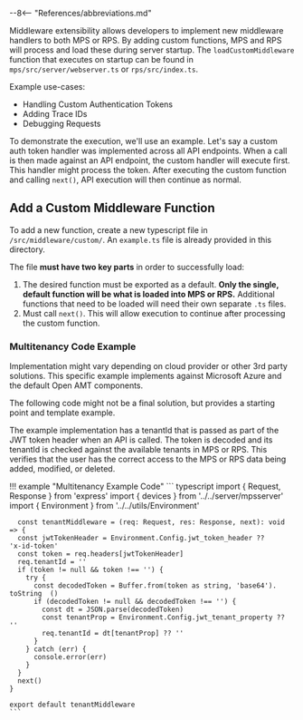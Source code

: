 --8<-- "References/abbreviations.md"

Middleware extensibility allows developers to implement new middleware handlers to both MPS or RPS. By adding custom functions, MPS and RPS will process and load these during server startup. The `loadCustomMiddleware` function that executes on startup can be found in `mps/src/server/webserver.ts` or `rps/src/index.ts`.

Example use-cases:

- Handling Custom Authentication Tokens
- Adding Trace IDs
- Debugging Requests

To demonstrate the execution, we'll use an example.  Let's say a custom auth token handler was implemented across all API endpoints.  When a call is then made against an API endpoint, the custom handler will execute first.  This handler might process the token.  After executing the custom function and calling `next()`, API execution will then continue as normal.

## Add a Custom Middleware Function

To add a new function, create a new typescript file in `/src/middleware/custom/`. An `example.ts` file is already provided in this directory.

The file **must have two key parts** in order to successfully load:

1. The desired function must be exported as a default. **Only the single, default function will be what is loaded into MPS or RPS.** Additional functions that need to be loaded will need their own separate `.ts` files.
2. Must call `next()`. This will allow execution to continue after processing the custom function.


### Multitenancy Code Example

Implementation might vary depending on cloud provider or other 3rd party solutions. This specific example implements against Microsoft Azure and the default Open AMT components. 

The following code might not be a final solution, but provides a starting point and template example.

The example implementation has a tenantId that is passed as part of the JWT token header when an API is called. The token is decoded and its tenantId is checked against the available tenants in MPS or RPS. This verifies that the user has the correct access to the MPS or RPS data being added, modified, or deleted.

!!! example "Multitenancy Example Code"
    ``` typescript
    import { Request, Response } from 'express'
    import { devices } from '../../server/mpsserver'
    import { Environment } from '../../utils/Environment'

      const tenantMiddleware = (req: Request, res: Response, next): void => {
      const jwtTokenHeader = Environment.Config.jwt_token_header ??     'x-id-token'
      const token = req.headers[jwtTokenHeader]
      req.tenantId = ''
      if (token != null && token !== '') {
        try {
          const decodedToken = Buffer.from(token as string, 'base64').  toString  ()
          if (decodedToken != null && decodedToken !== '') {
            const dt = JSON.parse(decodedToken)
            const tenantProp = Environment.Config.jwt_tenant_property ?? ''
            req.tenantId = dt[tenantProp] ?? ''
          }
        } catch (err) {
          console.error(err)
        }
      }
      next()
    }

    export default tenantMiddleware
    ```